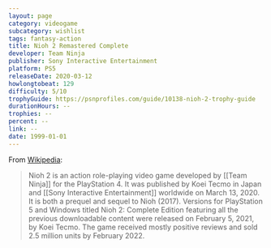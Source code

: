 ```yaml
---
layout: page
category: videogame
subcategory: wishlist
tags: fantasy-action
title: Nioh 2 Remastered Complete
developer: Team Ninja
publisher: Sony Interactive Entertainment
platform: PS5
releaseDate: 2020-03-12
howlongtobeat: 129
difficulty: 5/10
trophyGuide: https://psnprofiles.com/guide/10138-nioh-2-trophy-guide
durationHours: --
trophies: --
percent: --
link: --
date: 1999-01-01
---
```


From [Wikipedia](https://en.wikipedia.org/wiki/Nioh_2):

> Nioh 2 is an action role-playing video game developed by [[Team Ninja]] for the PlayStation 4. It was published by Koei Tecmo in Japan and [[Sony Interactive Entertainment]] worldwide on March 13, 2020. It is both a prequel and sequel to Nioh (2017). Versions for PlayStation 5 and Windows titled Nioh 2: Complete Edition featuring all the previous downloadable content were released on February 5, 2021, by Koei Tecmo. The game received mostly positive reviews and sold 2.5 million units by February 2022.

